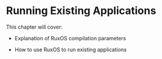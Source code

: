 
# Running Existing Applications

This chapter will cover:

* Explanation of RuxOS compilation parameters

* How to use RuxOS to run existing applications
